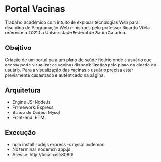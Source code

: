# Portal Vacinas
Trabalho acadêmico com intuito de explorar tecnologias Web para disciplina de Programação Web ministrada pelo professor Ricardo Vilela referente a 2021.1 a Universidade Federal de Santa Catarina.

## Obejtivo
Criação de um portal para um plano de saúde fictício onde o usuário que acessa pode visualizar as vacinas disponibilizadas pelo plano na cidade do usuário.
Para a visualização das vacinas o usuário precisa estar previamente cadastrado e autênticado na página.

## Arquitetura
* Engine JS: NodeJs
* Framework: Express
* Banco de Dados: Mysql
* Front-end: HTML

## Execução
* npm install nodejs express -s mysql nodemon
* No terminal: nodemon app.js
* Acesse: http://localhost:8080/